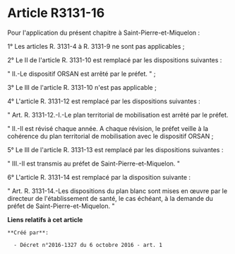 # Article R3131-16

Pour l'application du présent chapitre à Saint-Pierre-et-Miquelon : 

1° Les articles R. 3131-4 à R. 3131-9 ne sont pas applicables ; 

2° Le II de l'article R. 3131-10 est remplacé par les dispositions suivantes : 

" II.-Le dispositif  ORSAN  est arrêté par le préfet. " ; 

3° Le III de l'article R. 3131-10 n'est pas applicable ; 

4° L'article R. 3131-12 est remplacé par les dispositions suivantes : 

" Art. R. 3131-12.-I.-Le plan territorial de mobilisation est arrêté par le préfet. 

" II.-Il est révisé chaque année. A chaque révision, le préfet veille à la cohérence du plan territorial de mobilisation avec
le dispositif  ORSAN  ; 

5° Le III de l'article R. 3131-13 est remplacé par les dispositions suivantes : 

" III.-Il est transmis au préfet de Saint-Pierre-et-Miquelon. " 

6° L'article R. 3131-14 est remplacé par la disposition suivante : 

" Art. R. 3131-14.-Les dispositions du plan blanc sont mises en œuvre par le directeur de l'établissement de santé, le cas
échéant, à la demande du préfet de Saint-Pierre-et-Miquelon. "

**Liens relatifs à cet article**

	**Créé par**:

	  - Décret n°2016-1327 du 6 octobre 2016 - art. 1
